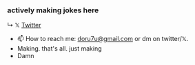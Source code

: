 ### actively making jokes here

↳
𝕏 [Twitter](https://twitter.com/dorutu_) 


- 📫 How to reach me: doru7u@gmail.com or dm on twitter/𝕏.
- Making. that's all. just making
- Damn

